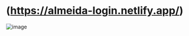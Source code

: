 # (https://almeida-login.netlify.app/)
![image](https://github.com/MarceloALMoreira/login-form/assets/90574339/90918ff9-d1fa-4068-b46b-9cebfe6720af)
